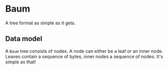 # Baum

A tree format as simple as it gets.

## Data model

A `Baum` tree consists of nodes. A node can either be a leaf or an inner node. Leaves contain a sequence of bytes, inner nodes a sequence of nodes. It's simple as that!

